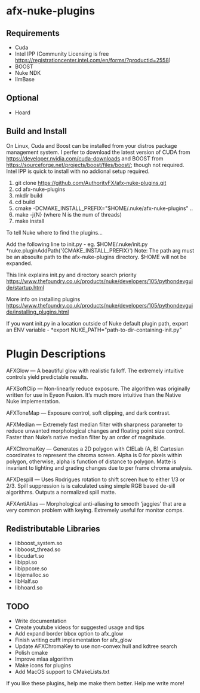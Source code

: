 ﻿afx-nuke-plugins
================

Requirements
------------
* Cuda
* Intel IPP (Community Licensing is free https://registrationcenter.intel.com/en/forms/?productid=2558)
* BOOST
* Nuke NDK
* IlmBase

Optional
--------
* Hoard

Build and Install
-----------------

On Linux, Cuda and Boost can be installed from your distros package management system. I perfer to download the latest version of CUDA from https://developer.nvidia.com/cuda-downloads and BOOST from https://sourceforge.net/projects/boost/files/boost/; though not required.  Intel IPP is quick to install with no addional setup required.

1. git clone https://github.com/AuthorityFX/afx-nuke-plugins.git
2. cd afx-nuke-plugins
3. mkdir build
4. cd build
5. cmake -DCMAKE_INSTALL_PREFIX="$HOME/.nuke/afx-nuke-plugins" ..
6. make -j{N} (where N is the num of threads)
7. make install

To tell Nuke where to find the plugins...

Add the following line to init.py - eg. $HOME/.nuke/init.py
*nuke.pluginAddPath('{CMAKE_INSTALL_PREFIX}')
Note: The path arg must be an absoulte path to the afx-nuke-plugins directory. $HOME will not be expanded.

This link explains init.py and directory search priority
https://www.thefoundry.co.uk/products/nuke/developers/105/pythondevguide/startup.html

More info on installing plugins
https://www.thefoundry.co.uk/products/nuke/developers/105/pythondevguide/installing_plugins.html

If you want init.py in a location outside of Nuke default plugin path, export an ENV variable -
*export NUKE_PATH="path-to-dir-containing-init.py"


Plugin Descriptions
===================

AFXGlow — A beautiful glow with realistic falloff.  The extremely intuitive controls yield predictable results.

AFXSoftClip — Non-linearly reduce exposure.  The algorithm was originally written for use in Eyeon Fusion.  It’s much more intuitive than the Native Nuke implementation.

AFXToneMap — Exposure control, soft clipping, and dark contrast.

AFXMedian — Extremely fast median filter with sharpness parameter to reduce unwanted morphological changes and floating point size control.  Faster than Nuke’s native median filter by an order of magnitude.

AFXChromaKey — Generates a 2D polygon with CIELab (A, B) Cartesian coordinates to represent the chroma screen.  Alpha is 0 for pixels within polygon, otherwise, alpha is function of distance to polygon.  Matte is invariant to lighting and grading changes due to per frame chroma analysis.

AFXDespill — Uses Rodrigues rotation to shift screen hue to either 1/3 or 2/3.  Spill suppression is is calculated using simple RGB based de-sill algorithms. Outputs a normalized spill matte.

AFXAntiAlias — Morphological anti-aliasing to smooth ‘jaggies’ that are a very common problem with keying. Extremely useful for monitor comps.

Redistributable Libraries
-------------------------

* libboost_system.so
* libboost_thread.so
* libcudart.so
* libippi.so
* libippcore.so
* libjemalloc.so
* libHalf.so
* libhoard.so

TODO
--------------------------------------------------

* Write documentation
* Create youtube videos for suggested usage and tips
* Add expand border bbox option to afx_glow
* Finish writing cufft implementation for afx_glow
* Update AFXChromaKey to use non-convex hull and kdtree search
* Polish cmake
* Improve mlaa algorithm
* Make icons for plugins
* Add MacOS support to CMakeLists.txt

If you like these plugins, help me make them better. Help me write more!
